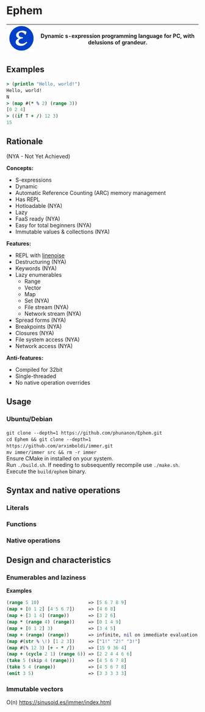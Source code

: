 # Ephem

| ![Ephem logo](media/Ephem-logo.png) | Dynamic s-expression programming language for PC, with delusions of grandeur. |
| - | - |


## Examples

```clj
> (println "Hello, world!")
Hello, world!
N
> (map #(* % 2) (range 3))
[0 2 4]
> ((if T + /) 12 3)
15
```

## Rationale

(NYA - Not Yet Achieved)

**Concepts:**  
- S-expressions
- Dynamic
- Automatic Reference Counting (ARC) memory management
- Has REPL
- Hotloadable (NYA)
- Lazy
- FaaS ready (NYA)
- Easy for total beginners (NYA)
- Immutable values & collections (NYA)

**Features:**  
- REPL with [linenoise](https://github.com/antirez/linenoise)
- Destructuring (NYA)
- Keywords (NYA)
- Lazy enumerables
  - Range
  - Vector
  - Map
  - Set (NYA)
  - File stream (NYA)
  - Network stream (NYA)
- Spread forms (NYA)
- Breakpoints (NYA)
- Closures (NYA)
- File system access (NYA)
- Network access (NYA)

**Anti-features:**  
- Compiled for 32bit
- Single-threaded
- No native operation overrides

## Usage

### Ubuntu/Debian  
`git clone --depth=1 https://github.com/phunanon/Ephem.git`  
`cd Ephem && git clone --depth=1 https://github.com/arximboldi/immer.git`  
`mv immer/immer src && rm -r immer`  
Ensure CMake in installed on your system.  
Run `./build.sh`. If needing to subsequently recompile use `./make.sh`.  
Execute the `build/ephem` binary.

## Syntax and native operations

### Literals

### Functions

### Native operations

## Design and characteristics

### Enumerables and laziness

**Examples**

```clj
(range 5 10)                  => [5 6 7 8 9]
(map + [0 1 2] [4 5 6 7])     => [4 6 8]
(map + [3 1 4] (range))       => [3 2 6]
(map * (range 4) (range))     => [0 1 4 9]
(map + [0 1 2] 3)             => [3 4 5]
(map + (range) (range))       => infinite, nil on immediate evaluation
(map #(str % \!) [1 2 3])     => ["1!" "2!" "3!"]
(map #(% 12 3) [+ - * /])     => [15 9 36 4]
(map + (cycle 2 1) (range 6)) => [2 2 4 4 6 6]
(take 5 (skip 4 (range)))     => [4 5 6 7 8]
(take 5 4 (range))            => [4 5 6 7 8]
(emit 3 5)                    => [3 3 3 3 3]
```

### Immutable vectors

O(n)
https://sinusoid.es/immer/index.html